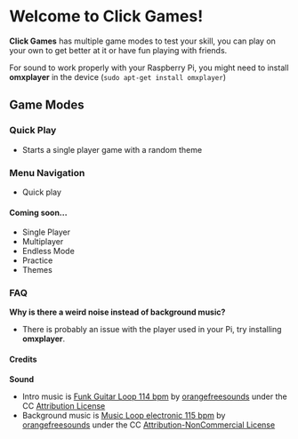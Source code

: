 # Welcome to Click Games!

**Click Games** has multiple game modes to test your skill, you can play on your own to get better at it or have fun playing with friends.

For sound to work properly with your Raspberry Pi, you might need to install **omxplayer** in the device (`sudo apt-get install omxplayer`)

## Game Modes

### Quick Play
- Starts a single player game with a random theme

### Menu Navigation

- Quick play

#### Coming soon...
- Single Player
- Multiplayer  
- Endless Mode
- Practice
- Themes

### FAQ

**Why is there a weird noise instead of background music?**

- There is probably an issue with the player used in your Pi, try installing **omxplayer**.

#### Credits

**Sound**
- Intro music is [Funk Guitar Loop 114 bpm](https://freesound.org/people/orangefreesounds/sounds/331365/) by [orangefreesounds](https://freesound.org/people/orangefreesounds/) under the CC [Attribution License](https://creativecommons.org/licenses/by/3.0/)
- Background music is [Music Loop electronic 115 bpm](https://freesound.org/people/orangefreesounds/sounds/262940/) by [orangefreesounds](https://freesound.org/people/orangefreesounds/) under the CC [Attribution-NonCommercial License](https://creativecommons.org/licenses/by-nc/3.0/)